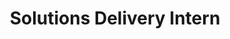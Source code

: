 ---
layout: experience
title: Solutions Delivery Intern
description: In Summer 2024, I was a Solutions Delivery Intern for Innovation Team 3 (IT3), where all meetings followed Scrum and Agile methodologies. I helped maintain the corporate website using WordPress, HTML, and CSS, and assisted in updating the insured portal and guest login with TypeScript, Sass, HTML, Node.js, and Bootstrap. I presented a "Tips and Tricks" session on Microsoft Teams and Outlook to many members of Palomar and co-presented a Social Media Mascot campaign, receiving encouragement to pursue marketing. I also learned about different roles within Scrum, such as Scrum Masters, Business Analysts, QAs, and developers (the main group I was a part of). Additionally, I joined a second team, where I learned Pega and worked with Spring Boot, Java, and Selenium to enhance testing automation. Pictured below are all the Summer 2024 interns at a Beach Bash hosted by Palomar.
image: /assets/images/intern.jpg
---
